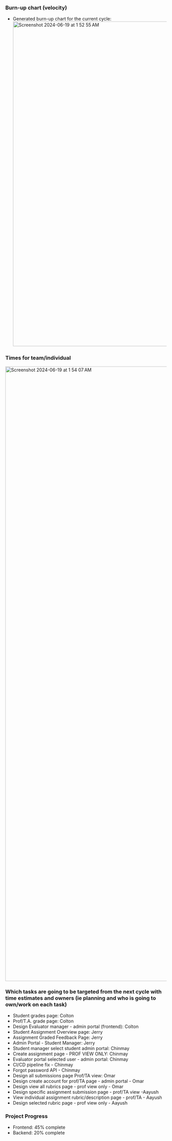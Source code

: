 ### Burn-up chart (velocity)

- Generated burn-up chart for the current cycle:
  <img width="1012" alt="Screenshot 2024-06-19 at 1 52 55 AM" src="https://github.com/UBCO-COSC499-Summer-2024/team-8-capstone-team-8/assets/144177741/2949abde-52e5-47ac-9c8f-c8c77102b660">

### Times for team/individual

<img width="1915" alt="Screenshot 2024-06-19 at 1 54 07 AM" src="https://github.com/UBCO-COSC499-Summer-2024/team-8-capstone-team-8/assets/144177741/7b792ffd-0cad-41ea-a2fe-7308cb8cd686">

### Which tasks are going to be targeted from the next cycle with time estimates and owners (ie planning and who is going to own/work on each task)
- Student grades page: Colton
- Prof/T.A. grade page: Colton
- Design Evaluator manager - admin portal (frontend): Colton
- Student Assignment Overview page: Jerry
- Assignment Graded Feedback Page: Jerry
- Admin Portal - Student Manager: Jerry
- Student manager select student admin portal: Chinmay
- Create assignment page - PROF VIEW ONLY: Chinmay
- Evaluator portal selected user - admin portal: Chinmay
- CI/CD pipeline fix - Chinmay
- Forgot password API - Chinmay
- Design all submissions page Prof/TA view: Omar
- Design create account for prof/TA page - admin portal - Omar
- Design view all rubrics page - prof view only  - Omar
- Design specific assignment submission page - prof/TA view -Aayush
- View individual assignment rubric/description page - prof/TA - Aayush
- Design selected rubric page - prof view only  - Aayush

### Project Progress
- Frontend: 45% complete
- Backend: 20% complete
